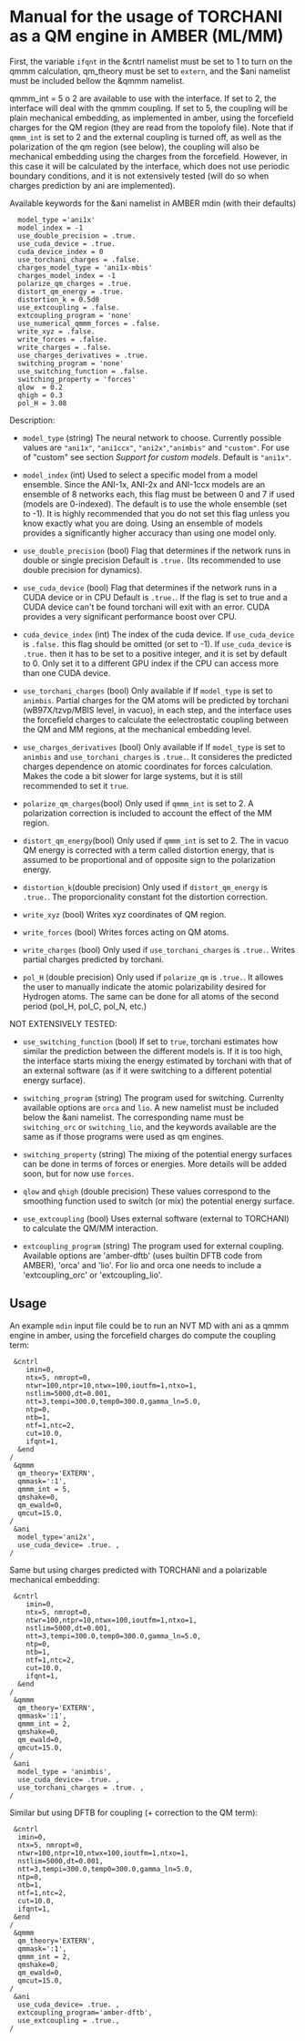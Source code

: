 # Manual for the usage of TORCHANI as a QM engine in AMBER (ML/MM)

First, the variable `ifqnt` in the &cntrl namelist must be set to 1 to turn on
the qmmm calculation, qm_theory must be set to `extern`, and the $ani namelist
must be included bellow the &qmmm namelist.

qmmm_int = 5 o 2 are available to use with the interface. If set to 2, the
interface will deal with the qmmm coupling. If set to 5, the coupling will be
plain mechanical embedding, as implemented in amber, using the forcefield
charges for the QM region (they are read from the topolofy file). Note that if
`qmmm_int` is set to 2 and the external coupling is turned off, as well as the
polarization of the qm region (see below), the coupling will also be mechanical
embedding using the charges from the forcefield. However, in this case it will
be calculated by the interface, which does not use periodic boundary
conditions, and it is not extensively tested (will do so when charges
prediction by ani are implemented).

Available keywords for the &ani namelist in AMBER mdin (with their defaults)

      model_type ='ani1x'
      model_index = -1
      use_double_precision = .true.
      use_cuda_device = .true.
      cuda_device_index = 0
      use_torchani_charges = .false.
      charges_model_type = 'ani1x-mbis'
      charges_model_index = -1
      polarize_qm_charges = .true.
      distort_qm_energy = .true.
      distortion_k = 0.5d0
      use_extcoupling = .false.
      extcoupling_program = 'none'
      use_numerical_qmmm_forces = .false.
      write_xyz = .false.
      write_forces = .false.
      write_charges = .false.
      use_charges_derivatives = .true.
      switching_program = 'none'
      use_switching_function = .false.
      switching_property = 'forces'
      qlow  = 0.2
      qhigh = 0.3
      pol_H = 3.08
Description:


- `model_type` (string)
  The neural network to choose. Currently possible values are `"ani1x"`,
  `"ani1ccx"`, `"ani2x"`,`"animbis"`  and `"custom"`. For use of "custom" see
  section *Support for custom models*. Default is `"ani1x"`.

- `model_index` (int)
  Used to select a specific model from a model ensemble. Since the ANI-1x,
  ANI-2x and ANI-1ccx models are an ensemble of 8 networks each, this flag must
  be between 0 and 7 if used (models are 0-indexed). The default is to use the
  whole ensemble (set to -1). It is highly recommended that you do not set this
  flag unless you know exactly what you are doing. Using an ensemble of models
  provides a significantly higher accuracy than using one model only.

- `use_double_precision` (bool)
  Flag that determines if the network runs in double or single precision
  Default is `.true.` (Its recommended to use double precision for dynamics).

- `use_cuda_device` (bool)
  Flag that determines if the network runs in a CUDA device or in CPU
  Default is `.true.`. If the flag is set to true and a CUDA device can't be
  found torchani will exit with an error. CUDA provides a very significant
  performance boost over CPU.

- `cuda_device_index` (int)
  The index of the cuda device. If `use_cuda_device` is `.false.` this flag
  should be omitted (or set to -1). If `use_cuda_device` is `.true.` then it
  has to be set to a positive integer, and it is set by default to 0. Only set
  it to a different GPU index if the CPU can access more than one CUDA device.

- `use_torchani_charges` (bool)
   Only available if If `model_type` is set to `animbis`. Partial charges for
   the QM atoms will be predicted by torchani (wB97X/tzvp/MBIS level, in
   vacuo), in each step, and the interface uses the forcefield charges to
   calculate the eelectrostatic coupling between the QM and MM regions, at the
   mechanical embedding level.

- `use_charges_derivatives` (bool)
   Only available if If `model_type` is set to `animbis` and
   `use_torchani_charges` is `.true.`. It consideres the predicted charges
   dependence on atomic coordinates for forces calculation. Makes the code a
   bit slower for large systems, but it is still recommended to set it `true`.

- `polarize_qm_charges`(bool)
   Only used if `qmmm_int` is set to 2. A polarization correction is included
   to account the effect of the MM region.

- `distort_qm_energy`(bool)
   Only used if `qmmm_int` is set to 2. The in vacuo QM energy is corrected
   with a term called distortion energy, that is assumed to be proportional and
   of opposite sign to the polarization energy.

- `distortion_k`(double precision)
   Only used if `distort_qm_energy` is `.true.`. The proporcionality constant
   fot the distortion correction.

- `write_xyz` (bool)
   Writes xyz coordinates of QM region.

- `write_forces` (bool)
   Writes forces acting on QM atoms.

- `write_charges` (bool)
   Only used if `use_torchani_charges` is `.true.`. Writes partial charges
   predicted by torchani.

- `pol_H` (double precision)
  Only used  if `polarize_qm` is `.true.`. It allowes the user to manually
  indicate the atomic polarizability desired for Hydrogen atoms. The same can
  be done for all atoms of the second period (pol_H, pol_C, pol_N, etc.)

NOT EXTENSIVELY TESTED:

- `use_switching_function` (bool)
  If set to `true`, torchani estimates how similar the prediction between the
  different models is. If it is too high, the interface starts mixing the
  energy estimated by torchani with that of an external software (as if it were
  switching to a different potential energy surface).

- `switching_program` (string)
  The program used for switching. Currenlty available options are `orca` and
  `lio`. A new namelist must be included below the &ani namelist. The
  corresponding name must be `switching_orc` or `switching_lio`, and the
  keywords available are the same as if those programs were used as qm engines.

- `switching_property` (string)
  The mixing of the potential energy surfaces can be done in terms of forces or
  energies. More details will be added soon, but for now use `forces`.

- `qlow` and `qhigh` (double precision)
  These values correspond to the smoothing function used to switch (or mix) the
  potential energy surface.

- `use_extcoupling` (bool)
  Uses external software (external to TORCHANI) to calculate the QM/MM
  interaction.

- `extcoupling_program` (string)
  The program used for external coupling. Available options are 'amber-dftb'
  (uses builtin DFTB code from AMBER), 'orca' and 'lio'. For lio and orca one
  needs to include a 'extcoupling_orc' or 'extcoupling_lio'.

## Usage

An example `mdin` input file could be to run an NVT MD with ani as a qmmm
engine in amber, using the forcefield charges do compute the coupling term:


```
 &cntrl
    imin=0,
    ntx=5, nmropt=0,
    ntwr=100,ntpr=10,ntwx=100,ioutfm=1,ntxo=1,
    nstlim=5000,dt=0.001,
    ntt=3,tempi=300.0,temp0=300.0,gamma_ln=5.0,
    ntp=0,
    ntb=1,
    ntf=1,ntc=2,
    cut=10.0,
    ifqnt=1,
  &end
/
 &qmmm
  qm_theory='EXTERN',
  qmmask=':1',
  qmmm_int = 5,
  qmshake=0,
  qm_ewald=0,
  qmcut=15.0,
/
 &ani
  model_type='ani2x',
  use_cuda_device= .true. ,
/
```

Same but using charges predicted with TORCHANI and a polarizable mechanical embedding:


```
 &cntrl
    imin=0,
    ntx=5, nmropt=0,
    ntwr=100,ntpr=10,ntwx=100,ioutfm=1,ntxo=1,
    nstlim=5000,dt=0.001,
    ntt=3,tempi=300.0,temp0=300.0,gamma_ln=5.0,
    ntp=0,
    ntb=1,
    ntf=1,ntc=2,
    cut=10.0,
    ifqnt=1,
  &end
/
 &qmmm
  qm_theory='EXTERN',
  qmmask=':1',
  qmmm_int = 2,
  qmshake=0,
  qm_ewald=0,
  qmcut=15.0,
/
 &ani
  model_type = 'animbis',
  use_cuda_device= .true. ,
  use_torchani_charges = .true. ,
/
```

Similar but using DFTB for coupling (+ correction to the QM term):

```
 &cntrl
  imin=0,
  ntx=5, nmropt=0,
  ntwr=100,ntpr=10,ntwx=100,ioutfm=1,ntxo=1,
  nstlim=5000,dt=0.001,
  ntt=3,tempi=300.0,temp0=300.0,gamma_ln=5.0,
  ntp=0,
  ntb=1,
  ntf=1,ntc=2,
  cut=10.0,
  ifqnt=1,
 &end
/
 &qmmm
  qm_theory='EXTERN',
  qmmask=':1',
  qmmm_int = 2,
  qmshake=0,
  qm_ewald=0,
  qmcut=15.0,
/
 &ani
  use_cuda_device= .true. ,
  extcoupling_program='amber-dftb',
  use_extcoupling = .true.,
/
```
